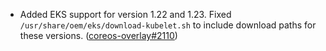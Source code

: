 - Added EKS support for version 1.22 and 1.23. Fixed `/usr/share/oem/eks/download-kubelet.sh` to include download paths for these versions. ([coreos-overlay#2110](https://github.com/flatcar-linux/coreos-overlay/pull/2110))